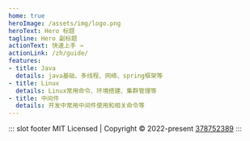 ```yaml
---
home: true
heroImage: /assets/img/logo.png
heroText: Hero 标题
tagline: Hero 副标题
actionText: 快速上手 →
actionLink: /zh/guide/
features:
- title: Java
  details: java基础、多线程、网络、spring框架等
- title: Linux
  details: Linux常用命令、环境搭建、集群管理等
- title: 中间件
  details: 开发中常用中间件使用和相关命令等
---
```



::: slot footer
MIT Licensed | Copyright © 2022-present [378752389](https://github.com/378752389/)
:::
